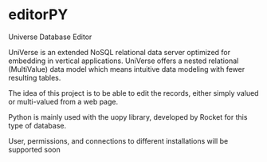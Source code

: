 # editorPY
Universe Database Editor

UniVerse is an extended NoSQL relational data server optimized for embedding in vertical applications. UniVerse offers a nested relational (MultiValue) data model which means intuitive data modeling with fewer resulting tables.

The idea of this project is to be able to edit the records, either simply valued or multi-valued from a web page.

Python is mainly used with the uopy library, developed by Rocket for this type of database.

User, permissions, and connections to different installations will be supported soon